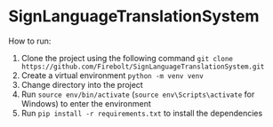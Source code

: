 # SignLanguageTranslationSystem
How to run:
  1. Clone the project using the following command
     ```git clone https://github.com/Firebolt/SignLanguageTranslationSystem.git```
  2. Create a virtual environment ```python -m venv venv```
  3. Change directory into the project
  4. Run ```source env/bin/activate``` (```source env\Scripts\activate``` for Windows) to enter the environment
  5. Run ```pip install -r requirements.txt``` to install the dependencies
